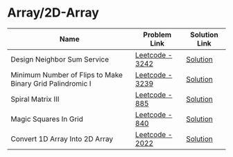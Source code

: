 # Array/2D-Array


| Name       | Problem Link                       | Solution Link                      |
|--------------------|------------------------------------|-----------------------------------|
| Design Neighbor Sum Service          | [Leetcode - 3242](https://leetcode.com/problems/design-neighbor-sum-service/description/)                | [Solution](https://github.com/moinhameed27/Ultimate-DSA/blob/main/Array/2D%20Array/Design%20Neighbor%20Sum%20Service.cpp)              |
| Minimum Number of Flips to Make Binary Grid Palindromic I          | [Leetcode - 3239](https://leetcode.com/problems/minimum-number-of-flips-to-make-binary-grid-palindromic-i/description/)                | [Solution](https://github.com/moinhameed27/Ultimate-DSA/blob/main/Array/2D%20Array/Minimum%20Number%20of%20Flips%20to%20Make%20Binary%20Grid%20Palindromic%20I.cpp)              |
| Spiral Matrix III          | [Leetcode - 885](https://leetcode.com/problems/spiral-matrix-iii/description/)                | [Solution](https://github.com/moinhameed27/Ultimate-DSA/blob/main/Array/2D%20Array/Spiral%20Matrix%20III.cpp)              |
| Magic Squares In Grid         | [Leetcode - 840](https://leetcode.com/problems/magic-squares-in-grid/description/)                | [Solution](https://github.com/moinhameed27/Ultimate-DSA/blob/main/Array/2D%20Array/Magic%20Squares%20In%20Grid.cpp)              |
| Convert 1D Array Into 2D Array         | [Leetcode - 2022](https://leetcode.com/problems/convert-1d-array-into-2d-array/description/)                | [Solution](https://github.com/moinhameed27/Ultimate-DSA/blob/main/Array/2D%20Array/Convert%201D%20Array%20Into%202D%20Array.cpp)              | 
